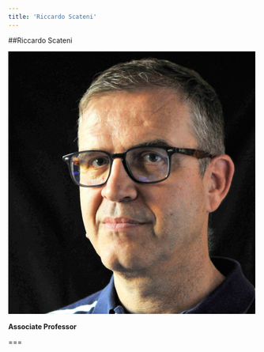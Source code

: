 ```yaml
---
title: 'Riccardo Scateni'
---
```


##Riccardo Scateni

![Picture of Riccardo Scateni](img/riccardo.jpg)

**Associate Professor**

===